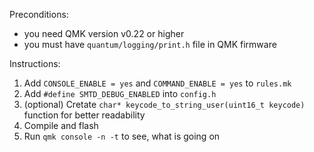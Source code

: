 Preconditions:
- you need QMK version v0.22 or higher
- you must have `quantum/logging/print.h` file in QMK firmware


Instructions:
1. Add `CONSOLE_ENABLE = yes` and `COMMAND_ENABLE = yes` to `rules.mk`
2. Add `#define SMTD_DEBUG_ENABLED` into `config.h`
3. (optional) Cretate `char* keycode_to_string_user(uint16_t keycode)` function for better readability
4. Compile and flash
5. Run `qmk console -n -t` to see, what is going on
